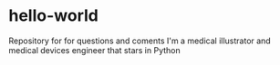 # hello-world
Repository for for questions and coments
I'm a medical illustrator and medical devices engineer that stars in Python
